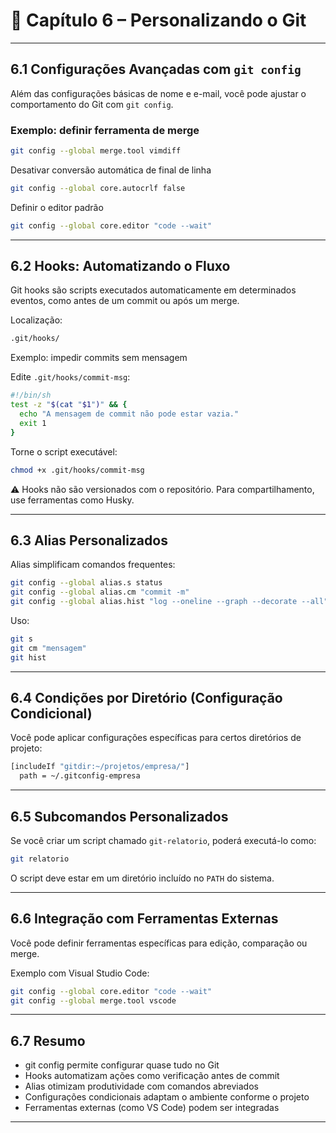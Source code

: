 # 📘 Capítulo 6 – Personalizando o Git

---

## 6.1 Configurações Avançadas com `git config`

Além das configurações básicas de nome e e-mail, você pode ajustar o comportamento do Git com `git config`.

### Exemplo: definir ferramenta de merge
```bash
git config --global merge.tool vimdiff
```

Desativar conversão automática de final de linha

```bash
git config --global core.autocrlf false
```

Definir o editor padrão

```bash
git config --global core.editor "code --wait"
```

---

## 6.2 Hooks: Automatizando o Fluxo

Git hooks são scripts executados automaticamente em determinados eventos, como antes de um commit ou após um merge.

Localização:

```bash
.git/hooks/
```

Exemplo: impedir commits sem mensagem

Edite ```.git/hooks/commit-msg```:

```bash
#!/bin/sh
test -z "$(cat "$1")" && {
  echo "A mensagem de commit não pode estar vazia."
  exit 1
}
```

Torne o script executável:

```bash
chmod +x .git/hooks/commit-msg
```

⚠️ Hooks não são versionados com o repositório. Para compartilhamento, use ferramentas como Husky.

---

## 6.3 Alias Personalizados

Alias simplificam comandos frequentes:

```bash
git config --global alias.s status
git config --global alias.cm "commit -m"
git config --global alias.hist "log --oneline --graph --decorate --all"
```

Uso:

```bash
git s
git cm "mensagem"
git hist
```

---

## 6.4 Condições por Diretório (Configuração Condicional)

Você pode aplicar configurações específicas para certos diretórios de projeto:

```bash
[includeIf "gitdir:~/projetos/empresa/"]
  path = ~/.gitconfig-empresa
```

---

## 6.5 Subcomandos Personalizados

Se você criar um script chamado ```git-relatorio```, poderá executá-lo como:

```bash
git relatorio
```

O script deve estar em um diretório incluído no ```PATH``` do sistema.

---

## 6.6 Integração com Ferramentas Externas

Você pode definir ferramentas específicas para edição, comparação ou merge.

Exemplo com Visual Studio Code:


```bash
git config --global core.editor "code --wait"
git config --global merge.tool vscode
```

---

## 6.7 Resumo

- git config permite configurar quase tudo no Git
- Hooks automatizam ações como verificação antes de commit
- Alias otimizam produtividade com comandos abreviados
- Configurações condicionais adaptam o ambiente conforme o projeto
- Ferramentas externas (como VS Code) podem ser integradas

---
